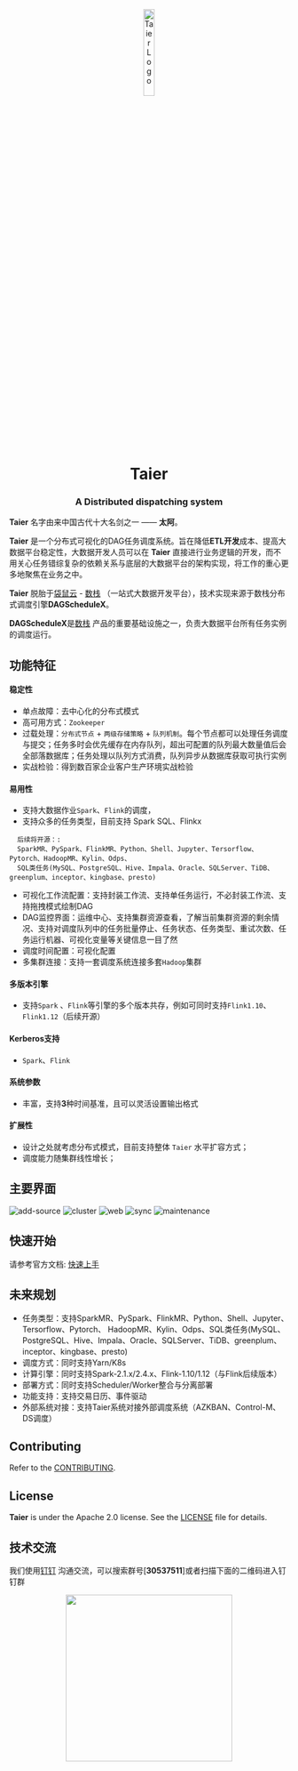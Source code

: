 <div align="center">
 <img src="website/static/img/logo.svg" width="20%" height="20%" alt="Taier Logo" />
 <h1>Taier</h1>
 <h3>A Distributed dispatching system</h3>
</div>


**Taier** 名字由来中国古代十大名剑之一 —— **太阿**。

**Taier** 是一个分布式可视化的DAG任务调度系统。旨在降低**ETL开发**成本、提高大数据平台稳定性，大数据开发人员可以在 **Taier** 直接进行业务逻辑的开发，而不用关心任务错综复杂的依赖关系与底层的大数据平台的架构实现，将工作的重心更多地聚焦在业务之中。

**Taier** 脱胎于[袋鼠云](https://www.dtstack.com/) - [数栈](https://www.dtstack.com/dtinsight/) （一站式大数据开发平台），技术实现来源于数栈分布式调度引擎**DAGScheduleX**。

**DAGScheduleX**是[数栈](https://www.dtstack.com/dtinsight/) 产品的重要基础设施之一，负责大数据平台所有任务实例的调度运行。

## 功能特征

#### 稳定性
* 单点故障：去中心化的分布式模式
* 高可用方式：`Zookeeper`
* 过载处理：`分布式节点` + `两级存储策略` + `队列机制`。每个节点都可以处理任务调度与提交；任务多时会优先缓存在内存队列，超出可配置的队列最大数量值后会全部落数据库；任务处理以队列方式消费，队列异步从数据库获取可执行实例
* 实战检验：得到数百家企业客户生产环境实战检验

#### 易用性
* 支持大数据作业`Spark`、`Flink`的调度，
* 支持众多的任务类型，目前支持 Spark SQL、Flinkx

```
  后续将开源：:
  SparkMR、PySpark、FlinkMR、Python、Shell、Jupyter、Tersorflow、Pytorch、HadoopMR、Kylin、Odps、
  SQL类任务(MySQL、PostgreSQL、Hive、Impala、Oracle、SQLServer、TiDB、
greenplum、inceptor、kingbase、presto)
```

* 可视化工作流配置：支持封装工作流、支持单任务运行，不必封装工作流、支持拖拽模式绘制DAG
* DAG监控界面：运维中心、支持集群资源查看，了解当前集群资源的剩余情况、支持对调度队列中的任务批量停止、任务状态、任务类型、重试次数、任务运行机器、可视化变量等关键信息一目了然
* 调度时间配置：可视化配置
* 多集群连接：支持一套调度系统连接多套`Hadoop`集群

#### 多版本引擎
* 支持`Spark` 、`Flink`等引擎的多个版本共存，例如可同时支持`Flink1.10`、`Flink1.12`（后续开源）

#### Kerberos支持
* `Spark`、`Flink`

#### 系统参数
* 丰富，支持**3**种时间基准，且可以灵活设置输出格式

#### 扩展性
* 设计之处就考虑分布式模式，目前支持整体 `Taier` 水平扩容方式；
* 调度能力随集群线性增长；

## 主要界面
![add-source](/website/static/img/readme/add-source.png)
![cluster](/website/static/img/readme/cluster.png)
![web](/website/static/img/readme/main.png)
![sync](/website/static/img/readme/sync.png)
![maintenance](/website/static/img/readme/maintenance.png)

## 快速开始
请参考官方文档: [快速上手](https://dtstack.github.io/Taier/docs/quickstart/start)

## 未来规划
* 任务类型：支持SparkMR、PySpark、FlinkMR、Python、Shell、Jupyter、Tersorflow、Pytorch、
  HadoopMR、Kylin、Odps、SQL类任务(MySQL、PostgreSQL、Hive、Impala、Oracle、SQLServer、TiDB、greenplum、inceptor、kingbase、presto)
* 调度方式：同时支持Yarn/K8s
* 计算引擎：同时支持Spark-2.1.x/2.4.x、Flink-1.10/1.12（与Flink后续版本）
* 部署方式：同时支持Scheduler/Worker整合与分离部署
* 功能支持：支持交易日历、事件驱动
* 外部系统对接：支持Taier系统对接外部调度系统（AZKBAN、Control-M、DS调度）


## Contributing

Refer to the [CONTRIBUTING](https://dtstack.github.io/Taier/docs/contributing).

## License

**Taier** is under the Apache 2.0 license. See
the [LICENSE](http://www.apache.org/licenses/LICENSE-2.0) file for details.


## 技术交流
我们使用[钉钉](https://www.dingtalk.com/) 沟通交流，可以搜索群号[**30537511**]或者扫描下面的二维码进入钉钉群
<div align="center"> 
 <img src="website/static/img/readme/ding.jpeg" width="300" />
</div>
